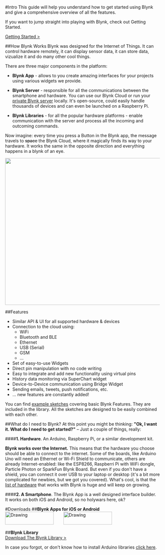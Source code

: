 #Intro
This guide will help you understand how to get started using Blynk and give a comprehensive overview of all the features.
 
If you want to jump straight into playing with Blynk, check out Getting Started.
<br>

[Getting Started >](/#getting-started)

##How Blynk Works
Blynk was designed for the Internet of Things. It can control hardware remotely, it can display sensor data, 
it can store data, vizualize it and do many other cool things. 

There are three major components in the platform: 

- **Blynk App** - allows to you create amazing interfaces for your projects using various widgets we provide.

- **Blynk Server** - responsible for all the communications between the smartphone and hardware. 
You can use our Blynk Cloud or run your [private Blynk server](/#blynk-server) locally.
It's open-source, could easily handle thousands of devices and can even be launched on a Raspberry Pi.

- **Blynk Libraries** - for all the popular hardware platforms - enable communication with the server and 
process all the incoming and outcoming commands.

Now imagine: every time you press a Button in the Blynk app, the message travels to ~~space~~ the Blynk Cloud, 
where it magically finds its way to your hardware. It works the same in the opposite direction and 
everything happens in a blynk of an eye.

<img src="images/architecture.png" style="width: 640px; height:478px"/>

##Features
* Similar API & UI for all supported hardware & devices
* Connection to the cloud using:
  * WiFi
  * Bluetooth and BLE
  * Ethernet
  * USB (Serial)
  * GSM
  * ...
* Set of easy-to-use Widgets
* Direct pin manipulation with no code writing
* Easy to integrate and add new functionality using virtual pins
* History data monitoring via SuperChart widget
* Device-to-Device communication using Bridge Widget
* Sending emails, tweets, push notifications, etc.
* ... new features are constantly added!

You can find [example sketches](https://github.com/blynkkk/blynk-library/tree/master/examples) covering basic Blynk Features. 
They are included in the library. All the sketches are designed to be easily combined with each other.

##What do I need to Blynk?
At this point you might be thinking: **"Ok, I want it. What do I need to get started?"** – Just a couple of things, really:

####**1. Hardware**. 
An Arduino, Raspberry Pi, or a similar development kit.

**Blynk works over the Internet.** 
This means that the hardware you choose should be able to connect to the internet. Some of the boards, like Arduino Uno 
will need an Ethernet or Wi-Fi Shield to communicate, others are already Internet-enabled: like the ESP8266, Raspberri Pi with WiFi dongle, Particle Photon or SparkFun Blynk Board. But even if you don't have a shield, you can connect it over USB to your 
laptop or desktop (it's a bit more complicated for newbies, but we got you covered). 
What's cool, is that the [list of hardware](/#supported-hardware) that works with Blynk is huge and will keep on growing.
  
####**2. A Smartphone**. 
The Blynk App is a well designed interface builder. It works on both iOS and Android, so no holywars here, ok? 

#Downloads
##**Blynk Apps for iOS or Android** <br> 
[<img src="images/appstore-lrg.svg" alt="Drawing" style=" width: 158px; height:42"/>](https://itunes.apple.com/us/app/blynk-control-arduino-raspberry/id808760481?ls=1&mt=8)  &nbsp; &nbsp; &nbsp; &nbsp;[<img src="https://play.google.com/intl/en_us/badges/images/apps/en-play-badge.png" alt="Drawing" style=" width: 158px; height:42px"/>](https://play.google.com/store/apps/details?id=cc.blynk)

##**Blynk Library** <br>
[Download The Blynk Library >](https://github.com/blynkkk/blynk-library/releases/latest)

In case you forgot, or don't know how to install Arduino libraries [click here](http://www.arduino.cc/en/guide/libraries).
